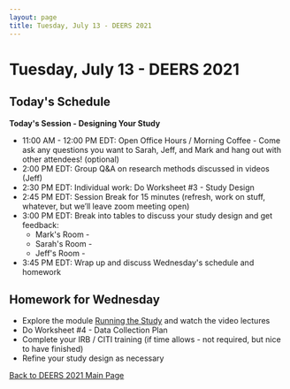 ```yaml
---
layout: page
title: Tuesday, July 13 - DEERS 2021
---
```


# Tuesday, July 13 - DEERS 2021

## Today's Schedule

__Today's Session - Designing Your Study__

* 11:00 AM - 12:00 PM EDT: Open Office Hours / Morning Coffee - Come ask any questions you want to Sarah, Jeff, and Mark and hang out with other attendees!  (optional)
* 2:00 PM EDT: Group Q&A on research methods discussed in videos (Jeff)
* 2:30 PM EDT: Individual work: Do Worksheet #3 - Study Design
* 2:45 PM EDT: Session Break for 15 minutes (refresh, work on stuff, whatever, but we’ll leave zoom meeting open)
* 3:00 PM EDT: Break into tables to discuss your study design and get feedback:
    * Mark's Room - 
    * Sarah's Room - 
    * Jeff's Room - 
* 3:45 PM EDT: Wrap up and discuss Wednesday's schedule and homework

## Homework for Wednesday

* Explore the module [Running the Study](/modules/running%20the%20study/introduction/) and watch the video lectures
* Do Worksheet #4 - Data Collection Plan
* Complete your IRB / CITI training (if time allows - not required, but nice to have finished)
* Refine your study design as necessary

[Back to DEERS 2021 Main Page](/deers2021)